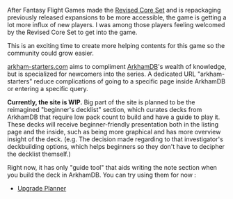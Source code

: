 After Fantasy Flight Games made the [Revised Core Set](https://www.fantasyflightgames.com/en/products/arkham-horror-the-card-game/) and is repackaging previously released expansions to be more accessible, the game is getting a lot more influx of new players. I was among those players feeling welcomed by the Revised Core Set to get into the game.

This is an exciting time to create more helping contents for this game so the community could grow easier.

[arkham-starters.com](/) aims to compliment [ArkhamDB](https://arkhamdb.com/)'s wealth of knowledge, but is specialized for newcomers into the series. A dedicated URL "arkham-starters" reduce complications of going to a specific page inside ArkhamDB or entering a specific query.

**Currently, the site is WIP.** Big part of the site is planned to be the reimagined "beginner's decklist" section, which curates decks from ArkhamDB that require low pack count to build and have a guide to play it. These decks will receive beginner-friendly presentation both in the listing page and the inside, such as being more graphical and has more overview insight of the deck. (e.g. The decision made regarding to that investigator's deckbuilding options, which helps beginners so they don't have to decipher the decklist themself.)

Right now, it has only "guide tool" that aids writing the note section when you build the deck in ArkhamDB. You can try using them for now : 

- [Upgrade Planner](/guide-tools/upgrade)